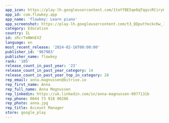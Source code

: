 ```yaml
---
app_icon: https://play-lh.googleusercontent.com/1teYfBE5qe8qTqqscRCiry60mLlM5QKrefHYD2MdMPan-ZSEmSitzFBZLLgw84kQJ_vd
app_id: com.flowkey.app
app_name: 'flowkey: Learn piano'
app_screenshot: https://play-lh.googleusercontent.com/t3_QQputYeckcKw_1v5XJ0uVim_7QtX5Vd_0aWIlDX_s_uqZj50yfWmDNxFBrUhlvIU
category: Education
country: IL
id: sRcrTeNWnEVZ
language: en
most_recent_release: '2024-02-16T00:00:00'
publisher_id: '967983'
publisher_name: flowkey
rank: '105'
release_count_in_past_year: '23'
release_count_in_past_year_category: 14
release_count_in_past_year_top_in_category: 28
rep_email: anna.magnussen@bitrise.io
rep_first_name: Anna
rep_full_name: Anna Magnussen
rep_linkedin: https://uk.linkedin.com/in/anna-magnussen-0977131b
rep_phone: 0044 73 918 00286
rep_photo: anna.jpg
rep_title: Account Manager
store: google_play
---
```

